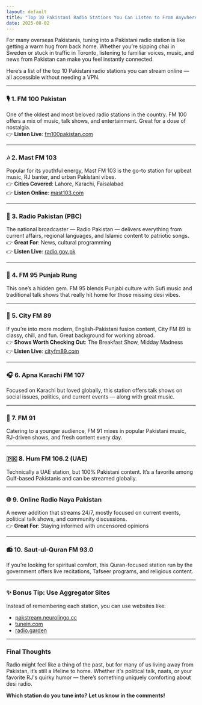 ```yaml
---
layout: default
title: "Top 10 Pakistani Radio Stations You Can Listen to From Anywhere in the World"
date: 2025-08-02
---
```


For many overseas Pakistanis, tuning into a Pakistani radio station is like getting a warm hug from back home. Whether you’re sipping chai in Sweden or stuck in traffic in Toronto, listening to familiar voices, music, and news from Pakistan can make you feel instantly connected.

Here’s a list of the top 10 Pakistani radio stations you can stream online — all accessible without needing a VPN.

---

### 🎙️ 1. FM 100 Pakistan
One of the oldest and most beloved radio stations in the country. FM 100 offers a mix of music, talk shows, and entertainment. Great for a dose of nostalgia.  
👉 **Listen Live**: [fm100pakistan.com](http://www.fm100pakistan.com)

---

### 🎶 2. Mast FM 103
Popular for its youthful energy, Mast FM 103 is the go-to station for upbeat music, RJ banter, and urban Pakistani vibes.  
👉 **Cities Covered**: Lahore, Karachi, Faisalabad  
👉 **Listen Online**: [mast103.com](http://mast103.com)

---

### 📰 3. Radio Pakistan (PBC)
The national broadcaster — Radio Pakistan — delivers everything from current affairs, regional languages, and Islamic content to patriotic songs.  
👉 **Great For**: News, cultural programming  
👉 **Listen Live**: [radio.gov.pk](https://www.radio.gov.pk/)

---

### 🕌 4. FM 95 Punjab Rung
This one’s a hidden gem. FM 95 blends Punjabi culture with Sufi music and traditional talk shows that really hit home for those missing desi vibes.

---

### 💃 5. City FM 89
If you’re into more modern, English-Pakistani fusion content, City FM 89 is classy, chill, and fun. Great background for working abroad.  
👉 **Shows Worth Checking Out**: The Breakfast Show, Midday Madness  
👉 **Listen Live**: [cityfm89.com](https://www.cityfm89.com)

---

### 🎧 6. Apna Karachi FM 107
Focused on Karachi but loved globally, this station offers talk shows on social issues, politics, and current events — along with great music.

---

### 🎤 7. FM 91
Catering to a younger audience, FM 91 mixes in popular Pakistani music, RJ-driven shows, and fresh content every day.

---

### 🇵🇰 8. Hum FM 106.2 (UAE)
Technically a UAE station, but 100% Pakistani content. It’s a favorite among Gulf-based Pakistanis and can be streamed globally.

---

### 🌐 9. Online Radio Naya Pakistan
A newer addition that streams 24/7, mostly focused on current events, political talk shows, and community discussions.  
👉 **Great For**: Staying informed with uncensored opinions

---

### 📻 10. Saut-ul-Quran FM 93.0
If you’re looking for spiritual comfort, this Quran-focused station run by the government offers live recitations, Tafseer programs, and religious content.

---

### ✨ Bonus Tip: Use Aggregator Sites
Instead of remembering each station, you can use websites like:

- [pakstream.neurolingo.cc](https://neurolingo.cc/pakstream)
- [tunein.com](https://tunein.com)
- [radio.garden](https://radio.garden)

---

### Final Thoughts
Radio might feel like a thing of the past, but for many of us living away from Pakistan, it’s still a lifeline to home. Whether it's political talk, naats, or your favorite RJ's quirky humor — there’s something uniquely comforting about desi radio.

**Which station do you tune into? Let us know in the comments!**
